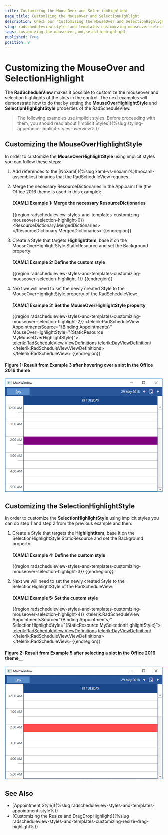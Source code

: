 ```yaml
---
title: Customizing the MouseOver and SelectionHighlight
page_title: Customizing the MouseOver and SelectionHighlight
description: Check our "Customizing the MouseOver and SelectionHighlight" documentation article for the RadScheduleView WPF control.
slug: radscheduleview-styles-and-templates-customizing-mouseover-selection-highlight
tags: customizing,the,mouseover,and,selectionhighlight
published: True
position: 9
---
```


# Customizing the MouseOver and SelectionHighlight

The __RadScheduleView__ makes it possible to customize the mouseover and selection highlights of the slots in the control. The next examples will demonstrate how to do that by setting the __MouseOverHighlightStyle__ and __SelectionHighlightStyle__ properties of the RadScheduleView.

>The following examples use implicit styles. Before proceeding with them, you should read about [Implicit Styles]({%slug styling-apperance-implicit-styles-overview%}).

## Customizing the MouseOverHighlightStyle

In order to customize the __MouseOverHighlightStyle__ using implicit styles you can follow these steps:

1. Add references to the [NoXaml]({%slug xaml-vs-noxaml%}#noxaml-assemblies) binaries that the RadScheduleView requires.

2. Merge the necessary ResourceDictionaries in the App.xaml file (the Office 2016 theme is used in this example):

    #### __[XAML] Example 1: Merge the necessary ResourceDictionaries__

    {{region radscheduleview-styles-and-templates-customizing-mouseover-selection-highlight-0}}
        <ResourceDictionary>
            <ResourceDictionary.MergedDictionaries>
                <ResourceDictionary Source="/Telerik.Windows.Themes.Office2016;component/Themes/System.Windows.xaml"/>
                <ResourceDictionary Source="/Telerik.Windows.Themes.Office2016;component/Themes/Telerik.Windows.Controls.xaml"/>
                <ResourceDictionary Source="/Telerik.Windows.Themes.Office2016;component/Themes/Telerik.Windows.Controls.Input.xaml"/>
                <ResourceDictionary Source="/Telerik.Windows.Themes.Office2016;component/Themes/Telerik.Windows.Controls.Navigation.xaml"/>
                <ResourceDictionary Source="/Telerik.Windows.Themes.Office2016;component/Themes/Telerik.Windows.Controls.ScheduleView.xaml"/>
            </ResourceDictionary.MergedDictionaries>
        </ResourceDictionary>
    {{endregion}}

3. Create a Style that targets __HighlightItem__, base it on the MouseOverHighlightStyle StaticResource and set the Background property:

    #### __[XAML] Example 2: Define the custom style__

    {{region radscheduleview-styles-and-templates-customizing-mouseover-selection-highlight-1}}
        <Style x:Key="MyMouseOverHighlightStyle" TargetType="telerik:HighlightItem" BasedOn="{StaticResource MouseOverHighlightStyle}">
            <Setter Property="Background" Value="Purple"/>
        </Style>
    {{endregion}}

4. Next we will need to set the newly created Style to the MouseOverHighlightStyle property of the RadScheduleView:

    #### __[XAML] Example 3: Set the MouseOverHighlightStyle property__

    {{region radscheduleview-styles-and-templates-customizing-mouseover-selection-highlight-2}}
        <telerik:RadScheduleView AppointmentsSource="{Binding Appointments}"
                            MouseOverHighlightStyle="{StaticResource MyMouseOverHighlightStyle}">
            <telerik:RadScheduleView.ViewDefinitions>
                <telerik:DayViewDefinition/>
            </telerik:RadScheduleView.ViewDefinitions>
        </telerik:RadScheduleView>
    {{endregion}}

#### Figure 1: Result from Example 3 after hovering over a slot in the Office 2016 theme
![Radscheduleview MouseOverHighlightStyle](images/radscheduleview_mouseoverhighlight.png)

## Customizing the SelectionHighlightStyle

In order to customize the __SelectionHighlightStyle__ using implicit styles you can do step 1 and step 2 from the previous example and then:

1. Create a Style that targets the __HighlightItem__, base it on the SelectionHighlightStyle StaticResource and set the Background property:

	#### __[XAML] Example 4: Define the custom style__

	{{region radscheduleview-styles-and-templates-customizing-mouseover-selection-highlight-3}}
		<Style x:Key="MySelectionHighlightStyle" TargetType="telerik:HighlightItem" BasedOn="{StaticResource SelectionHighlightStyle}">
			<Setter Property="Background" Value="Red"/>
		</Style>
	{{endregion}}

2. Next we will need to set the newly created Style to the SelectionHighlightStyle of the RadScheduleView:

	#### __[XAML] Example 5: Set the custom style__

	{{region radscheduleview-styles-and-templates-customizing-mouseover-selection-highlight-4}}
		<telerik:RadScheduleView AppointmentsSource="{Binding Appointments}"
							SelectionHighlightStyle="{StaticResource MySelectionHighlightStyle}">
			<telerik:RadScheduleView.ViewDefinitions>
				<telerik:DayViewDefinition/>
			</telerik:RadScheduleView.ViewDefinitions>
		</telerik:RadScheduleView>
	{{endregion}}

#### Figure 2: Result from Example 5 after selecting a slot in the Office 2016 theme__
![RadScheduleView SelectionHighlightStyle](images/radscheduleview_selectionhighlight.png)

## See Also
 * [Appointment Style]({%slug radscheduleview-styles-and-templates-appointment-style%})
 * [Customizing the Resize and DragDropHighlight]({%slug radscheduleview-styles-and-templates-customizing-resize-drag-highlight%})
